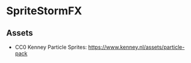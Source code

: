 # SpriteStormFX


## Assets

- CC0 Kenney Particle Sprites: https://www.kenney.nl/assets/particle-pack 

